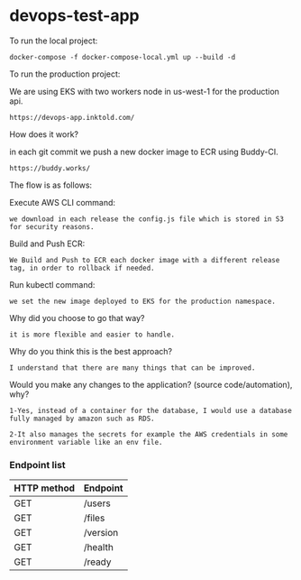 # devops-test-app


To run the local project:

```
docker-compose -f docker-compose-local.yml up --build -d
```

To run the production project:

We are using EKS with two workers node in us-west-1 for the production api.

```
https://devops-app.inktold.com/
```

How does it work? 

in each git commit we push a new docker image to ECR using Buddy-CI.

```
https://buddy.works/
```

The flow is as follows: 

Execute AWS CLI command:

```
we download in each release the config.js file which is stored in S3 for security reasons.
```

Build and Push ECR:

```
We Build and Push to ECR each docker image with a different release tag, in order to rollback if needed. 
```

Run kubectl command:

```
we set the new image deployed to EKS for the production namespace.
```

Why did you choose to go that way?

```
it is more flexible and easier to handle.
```

Why do you think this is the best approach? 

```
I understand that there are many things that can be improved.
```

Would you make any changes to the application? (source code/automation), why?

```
1-Yes, instead of a container for the database, I would use a database fully managed by amazon such as RDS.

2-It also manages the secrets for example the AWS credentials in some environment variable like an env file.
```

### Endpoint list

| HTTP method | Endpoint |
| ---- | --------------- |
| GET | /users |
| GET | /files |
| GET | /version |
| GET | /health |
| GET | /ready |